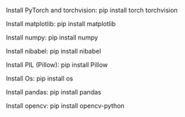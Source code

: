 Install PyTorch and torchvision:
pip install torch torchvision

Install matplotlib:
pip install matplotlib

Install numpy:
pip install numpy

Install nibabel:
pip install nibabel

Install PIL (Pillow):
pip install Pillow

Install Os:
pip install os

Install pandas:
pip install pandas

Install opencv:
pip install opencv-python
